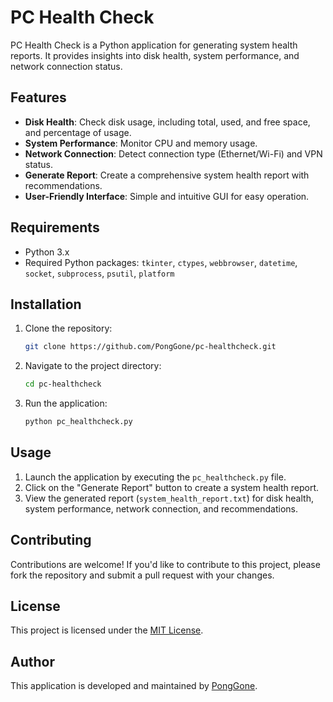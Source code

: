 # PC Health Check

PC Health Check is a Python application for generating system health reports. It provides insights into disk health, system performance, and network connection status.

## Features

- **Disk Health**: Check disk usage, including total, used, and free space, and percentage of usage.
- **System Performance**: Monitor CPU and memory usage.
- **Network Connection**: Detect connection type (Ethernet/Wi-Fi) and VPN status.
- **Generate Report**: Create a comprehensive system health report with recommendations.
- **User-Friendly Interface**: Simple and intuitive GUI for easy operation.

## Requirements

- Python 3.x
- Required Python packages: `tkinter`, `ctypes`, `webbrowser`, `datetime`, `socket`, `subprocess`, `psutil`, `platform`

## Installation

1. Clone the repository:
   ```bash
   git clone https://github.com/PongGone/pc-healthcheck.git
   ```

2. Navigate to the project directory:
   ```bash
   cd pc-healthcheck
   ```

3. Run the application:
   ```bash
   python pc_healthcheck.py
   ```

## Usage

1. Launch the application by executing the `pc_healthcheck.py` file.
2. Click on the "Generate Report" button to create a system health report.
3. View the generated report (`system_health_report.txt`) for disk health, system performance, network connection, and recommendations.

## Contributing

Contributions are welcome! If you'd like to contribute to this project, please fork the repository and submit a pull request with your changes.

## License

This project is licensed under the [MIT License](LICENSE).

## Author

This application is developed and maintained by [PongGone](https://github.com/PongGone).
